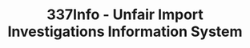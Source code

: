 ---
bigquery: https://console.cloud.google.com/bigquery?p=patents-public-data&d=usitc_investigations&page=dataset&project=sheets-management-319211
citation: US International Trade Commission 337Info Unfair Import Investigations Information
  System
contributors: US International Trade Comission
cost: None
description: US International Trade Commission 337Info Unfair Import Investigations
  Information System contains data on investigations done under Section 337. Section
  337 declares the infringement of certain statutory intellectual property rights
  and other forms of unfair competition in import trade to be unlawful practices.
  Most Section 337 investigations involve allegations of patent or registered trademark
  infringement.
documentation: FAQ and tutorial available on the site
last_edit: 04/11/2022, 18:09:19
location: https://pubapps2.usitc.gov/337external/
maintained_by: US International Trade Comission
schema_fields:
- docketNo
- currentActiveALJ
- dateCreated
- copyrightNumbers
- finalDetNoViolation
- ouiiAttorney
- scheduledStartDateEvidHear
- markmanHearing
- trademarkNumbers
- aljAssigned
- cafcAppeals
- endDateMarkmanHearing
- startDateMarkmanHearing
- invUnfairAct
- currentStatus
- patentNumber
- investigationNo
- patentNumbers
- teoProceedingInvolved
- actualEndDateEvidHear
- dateComplaintFiled
- id
- issueDateOtherNonFinal
- complainant
- scheduledEndDateEvidHear
- finalDetViolation
- internalRemand
- actualStartDateEvidHear
- gcAttorney
- investigationType
- title
- finalIdOnViolationIssue
- finalIdOnViolationDue
- respondent
- teoIdDueDate
- htsNumbers
- investigationTermDate
- lastUpdated
- dateOfPublicationFrNotice
- publication_number
- ouiiParticipation
- teoReliefGranted
- targetDate
- teoIdIssueDate
shortname: unfair_import_investigations
tags:
- import
- legal
- trade
timeframe: 2008-2021 (prior to 2008 downloadable as a JSON file)
title: 337Info - Unfair Import Investigations Information System
uuid: 2721f5ec-e599-4890-9265-9706719fc71e
---